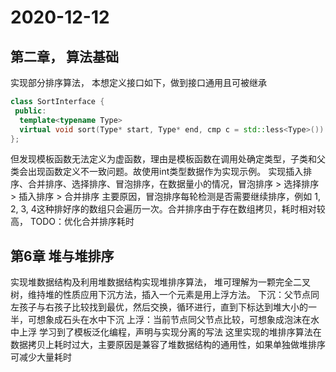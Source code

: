 # 2020-12-12

## 第二章， 算法基础

实现部分排序算法， 本想定义接口如下，做到接口通用且可被继承

```c++
class SortInterface {
 public:
  template<typename Type>
  virtual void sort(Type* start, Type* end, cmp c = std::less<Type>()) = 0;
};
```

但发现模板函数无法定义为虚函数，理由是模板函数在调用处确定类型，子类和父类会出现函数定义不一致问题。故使用int类型数据作为实现示例。
实现插入排序、合并排序、选择排序、冒泡排序，在数据量小的情况，冒泡排序 > 选择排序 > 插入排序 > 合并排序
主要原因，冒泡排序每轮检测是否需要继续排序，例如 1, 2, 3, 4这种排好序的数组只会遍历一次。合并排序由于存在数组拷贝，耗时相对较高，
TODO：优化合并排序耗时


## 第6章 堆与堆排序

实现堆数据结构及利用堆数据结构实现堆排序算法，
堆可理解为一颗完全二叉树，维持堆的性质应用下沉方法，插入一个元素是用上浮方法。
下沉：父节点同左孩子与右孩子比较找到最优，然后交换，循环进行，直到下标达到堆大小的一半，可想象成石头在水中下沉
上浮：当前节点同父节点比较，可想象成泡沫在水中上浮
学习到了模板泛化编程，声明与实现分离的写法
这里实现的堆排序算法在数据拷贝上耗时过大，主要原因是兼容了堆数据结构的通用性，如果单独做堆排序可减少大量耗时